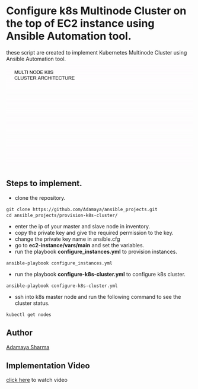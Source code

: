 # Configure k8s Multinode Cluster on the top of EC2 instance using Ansible Automation tool.
these script are created to implement Kubernetes Multinode Cluster using Ansible Automation tool.
![multi_node_k8s_cluster_architecture](multi_node_k8s_cluster.gif)

## Steps to implement.
- clone the repository.
```
git clone https://github.com/Adamaya/ansible_projects.git
cd ansible_projects/provision-k8s-cluster/
```
- enter the ip of your master and slave node in inventory.
- copy the private key and give the required permission to the key.
- change the private key name in ansible.cfg
- go to **ec2-instance/vars/main** and set the variables.
- run the playbook **configure_instances.yml** to provision instances.
```
ansible-playbook configure_instances.yml
```
- run the playbook **configure-k8s-cluster.yml** to configure k8s cluster.
```
ansible-playbook configure-k8s-cluster.yml
```
- ssh into k8s master node and run the following command to see the cluster status.
```
kubectl get nodes
```
## Author
[Adamaya Sharma](https://www.linkedin.com/in/adamaya-sharma/)

## Implementation Video
[click here](https://www.linkedin.com/posts/activity-6764849188644687872-fw1E) to watch video
